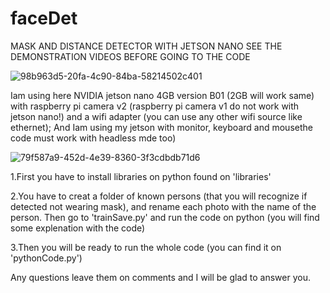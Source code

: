 # faceDet
MASK AND DISTANCE DETECTOR WITH JETSON NANO
SEE THE DEMONSTRATION VIDEOS BEFORE GOING TO THE CODE  







![98b963d5-20fa-4c90-84ba-58214502c401](https://user-images.githubusercontent.com/90786657/133483857-32f79dda-0fc3-449a-97e0-4533d4ec517a.jpg)



Iam using here NVIDIA jetson nano 4GB version B01 (2GB will work same) with raspberry pi camera v2 (raspberry pi camera v1 do not work with jetson nano!) and a wifi adapter (you can use any other wifi source like ethernet); 
And Iam using my jetson with monitor, keyboard and mousethe code must work with headless mde too)


![79f587a9-452d-4e39-8360-3f3cdbdb71d6](https://user-images.githubusercontent.com/90786657/133485544-7612a092-a029-4346-bbd9-899b03f3b456.jpg)





1.First you have to install libraries on python found on 'libraries'

2.You have to creat a folder of known persons (that you will recognize if detected not wearing mask), and rename each photo with the name of the person. Then go to 'trainSave.py' and run the code on python (you will find some explenation with the code)

3.Then you will be ready to run the whole code (you can find it on 'pythonCode.py')



Any questions leave them on comments and I will be glad to answer you.
